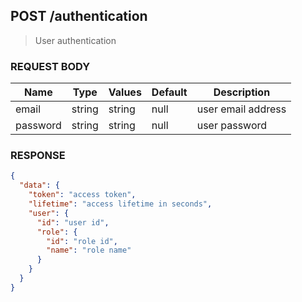 ## **POST** /authentication

> User authentication

### **REQUEST BODY**

| Name     | Type   | Values  | Default | Description        |
| -------- | ------ | ------- | ------- | ------------------ |
| email    | string | string  | null    | user email address |
| password | string | string  | null    | user password      |


### **RESPONSE**
``` json
{
  "data": {
    "token": "access token",
    "lifetime": "access lifetime in seconds",
    "user": {
      "id": "user id",
      "role": {
        "id": "role id",
        "name": "role name"
      }
    }
  }
}
```